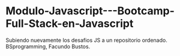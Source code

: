 # Modulo-Javascript---Bootcamp-Full-Stack-en-Javascript
Subiendo nuevamente los desafios JS a un repositorio ordenado. BSprogramming, Facundo Bustos.
